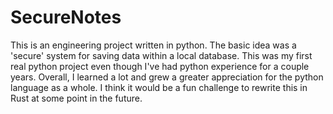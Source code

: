 # SecureNotes
This is an engineering project written in python. The basic idea was a 'secure' system for saving data within a local database. This was my first real python project even though I've had python experience for a couple years. Overall, I learned a lot and grew a greater appreciation for the python language as a whole. I think it would be a fun challenge to rewrite this in Rust at some point in the future.
